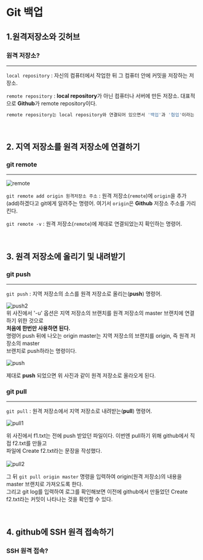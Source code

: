# Git 백업

## 1.원격저장소와 깃허브


### 원격 저장소?

---

`local repository` : 자신의 컴퓨터에서 작업한 뒤 그 컴퓨터 안에 커밋을 저장하는 저장소.

`remote repository` : **local repository**가 아닌 컴퓨터나 서버에 만든 저장소. 대표적으로 **Github**가 remote repository이다.

```bash
remote repository는 local repository와 연결되어 있으면서 '백업'과 '협업'이라는 중요한 역할을 한다.
```

<br>

## 2. 지역 저장소를 원격 저장소에 연결하기

### git remote 

---

![remote](https://user-images.githubusercontent.com/84573261/126039085-f3bf8418-cfc6-4c53-9d72-de9ac7728ef4.PNG)

`git remote add origin 원격저장소 주소` : 원격 저장소(`remote`)에 `origin`을 추가(add)하겠다고 git에게 알려주는 명령어.
여기서 `origin`은 **Github** 저장소 주소를 가리킨다.
<br>

`git remote -v` : 원격 저장소(`remote`)에 제대로 연결되었는지 확인하는 명령어.

<br>

## 3. 원격 저장소에 올리기 및 내려받기

### git push

---

`git push` : 지역 저장소의 소스를 원격 저장소로 올리는(**push**) 명령어.

![push2](https://user-images.githubusercontent.com/84573261/126039172-f1132eaa-f1f8-4819-a5fa-15e14a989c09.PNG)
<br>
위 사진에서 '-u' 옵션은 지역 저장소의 브랜치를 원격 저장소의 master 브랜치에 연결하기 위한 것으로<br>
**처음에 한번만 사용하면 된다.**
<br>
명령어 push 뒤에 나오는 origin master는 지역 저장소의 브랜치를 origin, 즉 원격 저장소의 master<br>
브랜치로 push하라는 명령이다.

![push](https://user-images.githubusercontent.com/84573261/126039234-44d8be22-009b-4281-af78-a8d779442d14.PNG)

제대로 **push** 되었으면 위 사진과 같이 원격 저장소로 올라오게 된다.

### git pull

---

`git pull` : 원격 저장소에서 지역 저장소로 내려받는(**pull**) 명령어.

![pull1](https://user-images.githubusercontent.com/84573261/126039313-d87ae807-d487-41c8-99c3-063a6a75f93b.PNG)

위 사진에서 f1.txt는 전에 push 받았던 파일이다. 이번엔 pull하기 위해 github에서 직접 f2.txt를 만들고<br>
파일에 Create f2.txt라는 문장을 작성했다.<br>
<br>
![pull2](https://user-images.githubusercontent.com/84573261/126039365-9550c237-3436-4c9c-9408-24cd7b8db4ea.PNG)

그 뒤 `git pull origin master` 명령을 입력하여 origin(원격 저장소)의 내용을 master 브랜치로 가져오도록 한다.<br>
그리고 git log를 입력하여 로그를 확인해보면 이전에 github에서 만들었던 Create f2.txt라는 커밋이 나타나는 것을 확인할 수 있다.

<br>

## 4. github에 SSH 원격 접속하기

### SSH 원격 접속?
